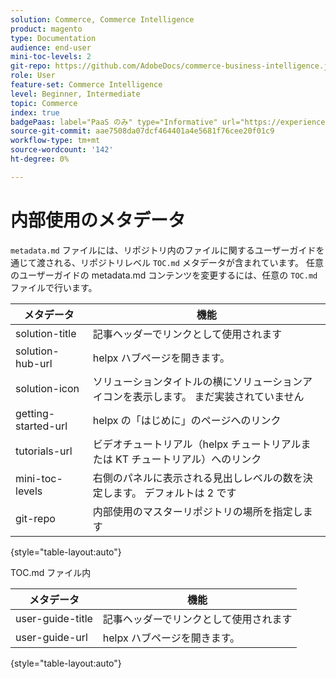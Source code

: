 ```yaml
---
solution: Commerce, Commerce Intelligence
product: magento
type: Documentation
audience: end-user
mini-toc-levels: 2
git-repo: https://github.com/AdobeDocs/commerce-business-intelligence.ja-JP
role: User
feature-set: Commerce Intelligence
level: Beginner, Intermediate
topic: Commerce
index: true
badgePaas: label="PaaS のみ" type="Informative" url="https://experienceleague.adobe.com/en/docs/commerce/user-guides/product-solutions" tooltip="Adobe Commerce on Cloud プロジェクト（Adobeが管理する PaaS インフラストラクチャ）およびオンプレミスプロジェクトにのみ適用されます。"
source-git-commit: aae7508da07dcf464401a4e5681f76cee20f01c9
workflow-type: tm+mt
source-wordcount: '142'
ht-degree: 0%

---
```



# 内部使用のメタデータ

`metadata.md` ファイルには、リポジトリ内のファイルに関するユーザーガイドを通じて渡される、リポジトリレベル `TOC.md` メタデータが含まれています。 任意のユーザーガイドの metadata.md コンテンツを変更するには、任意の `TOC.md` ファイルで行います。

| メタデータ | 機能 |
|--- |--- |
| solution-title | 記事ヘッダーでリンクとして使用されます |
| solution-hub-url | helpx ハブページを開きます。 |
| solution-icon | ソリューションタイトルの横にソリューションアイコンを表示します。 まだ実装されていません |
| getting-started-url | helpx の「はじめに」のページへのリンク |
| tutorials-url | ビデオチュートリアル（helpx チュートリアルまたは KT チュートリアル）へのリンク |
| mini-toc-levels | 右側のパネルに表示される見出しレベルの数を決定します。 デフォルトは 2 です |
| git-repo | 内部使用のマスターリポジトリの場所を指定します |

{style="table-layout:auto"}

TOC.md ファイル内

| メタデータ | 機能 |
|--- |--- |
| user-guide-title | 記事ヘッダーでリンクとして使用されます |
| user-guide-url | helpx ハブページを開きます。 |

{style="table-layout:auto"}
